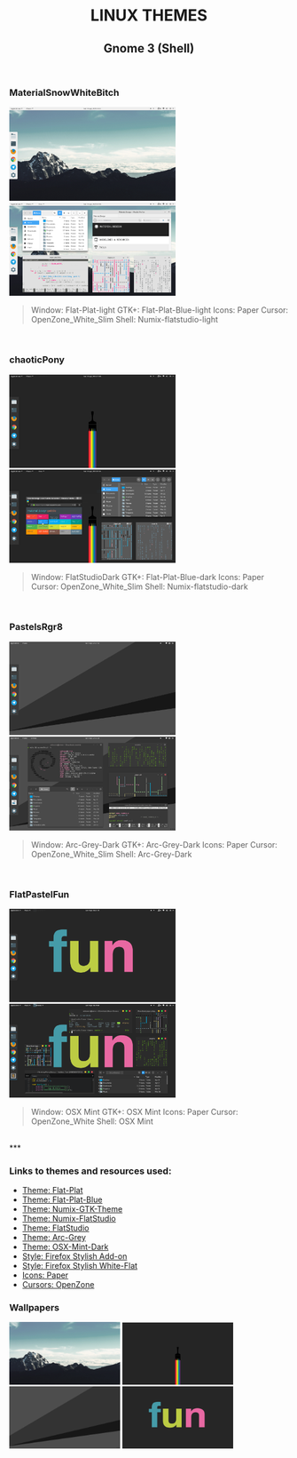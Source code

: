 <h1 style="text-align: center;">LINUX THEMES </h1>
<h2 style="text-align: center;">Gnome 3 (Shell) </h2>

<br />

<div style="float: clear;">
	<h3> MaterialSnowWhiteBitch </h3>
	<a href="https://raw.githubusercontent.com/rzro/linux-themes/master/screenshots/MaterialSnowWhiteBitch_Clean.png" target="_blank">
	<img src="screenshots/MaterialSnowWhiteBitch_Clean.png" width="300"></a>
	<a href="https://raw.githubusercontent.com/rzro/linux-themes/master/screenshots/MaterialSnowWhiteBitch_Dirty.png" target="_blank">
	<img src="screenshots/MaterialSnowWhiteBitch_Dirty.png" width="300"></a>
</div>

>	Window: Flat-Plat-light
>	GTK+: Flat-Plat-Blue-light
>	Icons: Paper
>	Cursor: OpenZone_White_Slim
>	Shell: Numix-flatstudio-light

<br />

<div style="float: clear;">
	<h3> chaoticPony </h3>
	<a href="https://raw.githubusercontent.com/rzro/linux-themes/master/screenshots/chaoticPony_Clean.png" target="_blank">
	<img src="screenshots/chaoticPony_Clean.png" width="300"></a>
	<a href="https://raw.githubusercontent.com/rzro/linux-themes/master/screenshots/chaoticPony_Dirty.png" target="_blank">
	<img src="screenshots/chaoticPony_Dirty.png" width="300"></a>
</div>

>	Window: FlatStudioDark
>	GTK+: Flat-Plat-Blue-dark
>	Icons: Paper
>	Cursor: OpenZone_White_Slim
>	Shell: Numix-flatstudio-dark

<br />

<div style="float: clear;">
	<h3> PastelsRgr8 </h3>
	<a href="https://raw.githubusercontent.com/rzro/linux-themes/master/screenshots/PastelsRgr8_Clean.png" target="_blank">
	<img src="screenshots/PastelsRgr8_Clean.png" width="300"></a>
	<a href="https://raw.githubusercontent.com/rzro/linux-themes/master/screenshots/PastelsRgr8_Dirty.png" target="_blank">
	<img src="screenshots/PastelsRgr8_Dirty.png" width="300"></a>
</div>

>	Window: Arc-Grey-Dark
>	GTK+: Arc-Grey-Dark
>	Icons: Paper
>	Cursor: OpenZone_White_Slim
>	Shell: Arc-Grey-Dark

<br />

<div style="float: clear;">
	<h3> FlatPastelFun </h3>
	<a href="https://raw.githubusercontent.com/rzro/linux-themes/master/screenshots/FlatPastelFun_Clean.png" target="_blank">
	<img src="screenshots/FlatPastelFun_Clean.png" width="300"></a>
	<a href="https://raw.githubusercontent.com/rzro/linux-themes/master/screenshots/FlatPastelFun_Dirty.png" target="_blank">
	<img src="screenshots/FlatPastelFun_Dirty.png" width="300"></a>
</div>

>	Window: OSX Mint
>	GTK+: OSX Mint
>	Icons: Paper
>	Cursor: OpenZone_White
>	Shell: OSX Mint

<br />
***

### Links to themes and resources used:

* [Theme: Flat-Plat](https://github.com/nana-4/Flat-Plat)
* [Theme: Flat-Plat-Blue](https://github.com/peterychuang/Flat-Plat-Blue)
* [Theme: Numix-GTK-Theme](https://github.com/numixproject/numix-gtk-theme)
* [Theme: Numix-FlatStudio](http://dirruk1.deviantart.com/art/Numix-flatstudio-gtk-3-12-3-14-and-3-16-theme-479126265)
* [Theme: FlatStudio](https://www.gnome-look.org/content/show.php/FlatStudio?content=154296)
* [Theme: Arc-Grey](https://github.com/eti0/arc-grey-theme)
* [Theme: OSX-Mint-Dark](https://www.gnome-look.org/p/1170721/)
* [Style: Firefox Stylish Add-on ](https://addons.mozilla.org/en-US/firefox/addon/stylish/)
* [Style: Firefox Stylish White-Flat ](https://github.com/rzro/linux-themes/blob/master/themes/Style_Stylish-White-Flat_Firefox.css)
* [Icons: Paper](https://snwh.org/paper)
* [Cursors: OpenZone](https://www.gnome-look.org/content/show.php/OpenZone?content=111343)

<div style="float: clear;">
	<h3> Wallpapers </h3>
	<a href="https://raw.githubusercontent.com/rzro/linux-themes/master/wallpapers/MaterialSnowWhiteBitch.jpg" target="_blank">
	<img src="wallpapers/MaterialSnowWhiteBitch.jpg" width="200"></a>
	<a href="https://raw.githubusercontent.com/rzro/linux-themes/master/wallpapers/chaoticPony.jpg" target="_blank">
	<img src="wallpapers/chaoticPony.jpg" width="200"></a>
	<a href="https://raw.githubusercontent.com/rzro/linux-themes/master/wallpapers/PastelsRgr8.png" target="_blank">
	<img src="wallpapers/PastelsRgr8.png" width="200"></a>
	<a href="https://raw.githubusercontent.com/rzro/linux-themes/master/wallpapers/FlatPastelFun.png" target="_blank">
	<img src="wallpapers/FlatPastelFun.png" width="200" height="112"></a>
</div>
